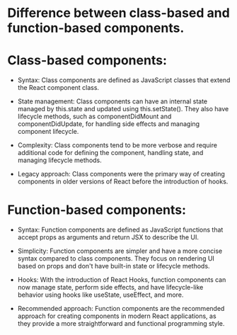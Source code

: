 # Difference between class-based and function-based components.

# Class-based components:

- Syntax: Class components are defined as JavaScript classes that extend the React component class.

- State management: Class components can have an internal state managed by this.state and updated 
  using this.setState(). They also have lifecycle methods, such as componentDidMount and 
  componentDidUpdate, for handling side effects and managing component lifecycle.

- Complexity: Class components tend to be more verbose and require additional code for defining the 
  component, handling state, and managing lifecycle methods.

- Legacy approach: Class components were the primary way of creating components in older versions 
  of React before the introduction of hooks.

# Function-based components:

- Syntax: Function components are defined as JavaScript functions that accept props as arguments and 
  return JSX to describe the UI.
- Simplicity: Function components are simpler and have a more concise syntax compared to class components. 
  They focus on rendering UI based on props and don't have built-in state or lifecycle methods.

- Hooks: With the introduction of React Hooks, function components can now manage state, perform side 
  effects, and have lifecycle-like behavior using hooks like useState, useEffect, and more.

- Recommended approach: Function components are the recommended approach for creating components in 
  modern React applications, as they provide a more straightforward and functional programming style.
